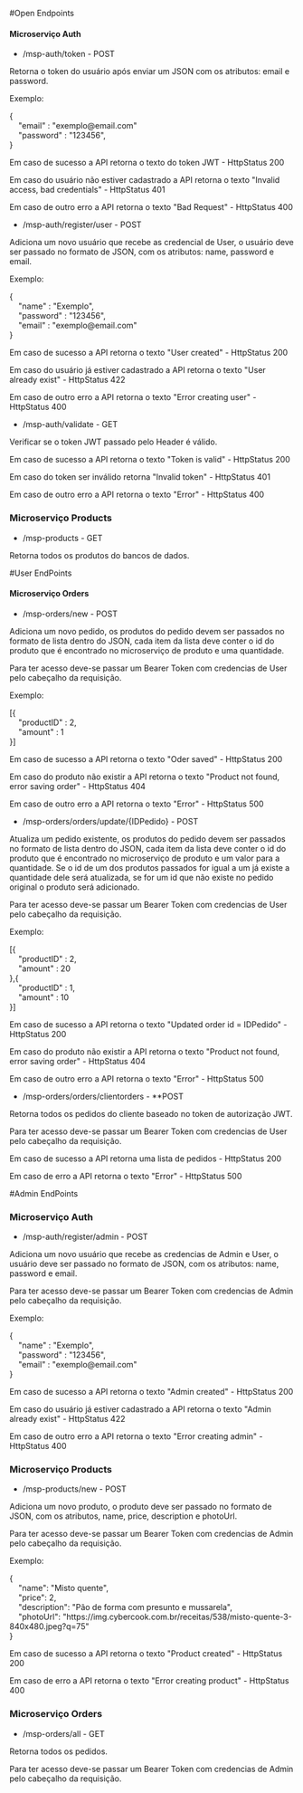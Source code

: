 #Open Endpoints

#### Microserviço Auth

* /msp-auth/token - <span class="POST">POST</span>

<div class="divDetalhes">
Retorna o token do usuário após enviar um JSON com os atributos: email e password.

<p>
Exemplo:
<div class="divDetalhesCod">
{
    <br>
    "email" : "exemplo@email.com"
    <br>
    "password" : "123456",
    <br>
}
</div>
<p>
Em caso de sucesso a API retorna o texto do token JWT - HttpStatus 200
<p>
Em caso do usuário não estiver cadastrado a API retorna o texto "Invalid access, bad credentials" - HttpStatus 401
<p>
Em caso de outro erro a API retorna o texto "Bad Request" - HttpStatus 400
</div>

* /msp-auth/register/user - <span class="POST">POST</span>

<div class="divDetalhes">
Adiciona um novo usuário que recebe as credencial de User, o usuário deve ser passado no formato de JSON, com os atributos: name, password e email.

<p>
Exemplo:
<div class="divDetalhesCod">
{
	<br>
    "name" : "Exemplo",
    <br>
    "password" : "123456",
    <br>
    "email" : "exemplo@email.com"
    <br>
}
</div>
<p>
Em caso de sucesso a API retorna o texto "User created" - HttpStatus 200
<p>
Em caso do usuário já estiver cadastrado a API retorna o texto "User already exist" - HttpStatus 422
<p>
Em caso de outro erro a API retorna o texto "Error creating user" - HttpStatus 400
</div>

* /msp-auth/validate - <span class="GET">GET</span>

<div class="divDetalhes">
Verificar se o token JWT passado pelo Header é válido.

<p>
Em caso de sucesso a API retorna o texto "Token is valid" - HttpStatus 200
<p>
Em caso do token ser inválido retorna "Invalid token" - HttpStatus 401
<p>
Em caso de outro erro a API retorna o texto "Error" - HttpStatus 400
</div>

### Microserviço Products

* /msp-products - <span class="GET">GET</span>

<div class="divDetalhes">
Retorna todos os produtos do bancos de dados.
</div>

#User EndPoints


#### Microserviço Orders

* /msp-orders/new - <span class="POST">POST</span>

<div class="divDetalhes">
Adiciona um novo pedido, os produtos do pedido devem ser passados no formato de lista dentro do JSON, cada item da lista deve conter o id do produto que é encontrado no microserviço de produto e uma quantidade.
<p>
Para ter acesso deve-se passar um Bearer Token com credencias de User pelo cabeçalho da requisição.

<p>
Exemplo:
<div class="divDetalhesCod">
[{
	<br>
    "productID" : 2,
	<br>
    "amount" : 1
	<br>
}]
</div>
<p>
Em caso de sucesso a API retorna o texto "Oder saved" - HttpStatus 200
<p>
Em caso do produto não existir a API retorna o texto "Product not found, error saving order" - HttpStatus 404
<p>
Em caso de outro erro a API retorna o texto "Error" - HttpStatus 500
</div>

* /msp-orders/orders/update/{IDPedido} - <span class="POST">POST</span>

<div class="divDetalhes">
Atualiza um pedido existente, os produtos do pedido devem ser passados no formato de lista dentro do JSON, cada item da lista deve conter o id do produto que é encontrado no microserviço de produto e um valor para a quantidade. Se o id de um dos produtos passados for igual a um já existe a quantidade dele será atualizada, se for um id que não existe no pedido original o produto será adicionado.
<p>
Para ter acesso deve-se passar um Bearer Token com credencias de User pelo cabeçalho da requisição.

<p>
Exemplo:
<div class="divDetalhesCod">
[{
	<br>
    "productID" : 2,
	<br>
    "amount" : 20
	<br>
},{
	<br>
    "productID" : 1,
	<br>
    "amount" : 10
	<br>
}]
</div>
<p>
	Em caso de sucesso a API retorna o texto "Updated order id = IDPedido" - HttpStatus 200
<p>
Em caso do produto não existir a API retorna o texto "Product not found, error saving order" - HttpStatus 404
<p>
Em caso de outro erro a API retorna o texto "Error" - HttpStatus 500
</div>

* /msp-orders/orders/clientorders - **<span class="POST">POST</span>

<div class="divDetalhes">
Retorna todos os pedidos do cliente baseado no token de autorização JWT.
<p>
Para ter acesso deve-se passar um Bearer Token com credencias de User pelo cabeçalho da requisição.

<p>
	Em caso de sucesso a API retorna uma lista de pedidos - HttpStatus 200
<p>
Em caso de erro a API retorna o texto "Error" - HttpStatus 500
</div>

#Admin EndPoints


### Microserviço Auth

* /msp-auth/register/admin - <span class="POST">POST</span>

<div class="divDetalhes">
Adiciona um novo usuário que recebe as credencias de Admin e User, o usuário deve ser passado no formato de JSON, com os atributos: name, password e email.
<p>
Para ter acesso deve-se passar um Bearer Token com credencias de Admin pelo cabeçalho da requisição.

<p>
Exemplo:
<div class="divDetalhesCod">
{
	<br>
    "name" : "Exemplo",
    <br>
    "password" : "123456",
    <br>
    "email" : "exemplo@email.com"
    <br>
}
</div>
<p>
Em caso de sucesso a API retorna o texto "Admin created" - HttpStatus 200
<p>
Em caso do usuário já estiver cadastrado a API retorna o texto "Admin already exist" - HttpStatus 422
<p>
Em caso de outro erro a API retorna o texto "Error creating admin" - HttpStatus 400
</div>


### Microserviço Products

* /msp-products/new - <span class="POST">POST</span>

<div class="divDetalhes">
Adiciona um novo produto, o produto deve ser passado no formato de JSON, com os atributos, name, price, description e photoUrl.

<p>
Para ter acesso deve-se passar um Bearer Token com credencias de Admin pelo cabeçalho da requisição.

<p>
Exemplo:
<div class="divDetalhesCod">
{
	<br>
    "name": "Misto quente",
	<br>
    "price": 2,
	<br>
    "description": "Pão de forma com presunto e mussarela",
	<br>
    "photoUrl": "https://img.cybercook.com.br/receitas/538/misto-quente-3-840x480.jpeg?q=75"
	<br>
}
</div>
<p>
Em caso de sucesso a API retorna o texto "Product created" - HttpStatus 200
<p>
Em caso de erro a API retorna o  texto "Error creating product" - HttpStatus 400
</div>


### Microserviço Orders

* /msp-orders/all - <span class="GET">GET</span>

<div class="divDetalhes">
Retorna todos os pedidos.

<p>
Para ter acesso deve-se passar um Bearer Token com credencias de Admin pelo cabeçalho da requisição.

</div>



